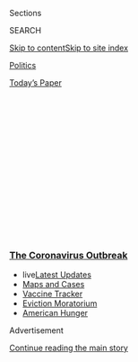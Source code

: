 <div id="app">

<div>

<div>

<div>

<div class="NYTAppHideMasthead css-1q2w90k e1suatyy0">

<div class="section css-ui9rw0 e1suatyy2">

<div class="css-eph4ug er09x8g0">

<div class="css-6n7j50">

</div>

<span class="css-1dv1kvn">Sections</span>

<div class="css-10488qs">

<span class="css-1dv1kvn">SEARCH</span>

</div>

[Skip to content](#site-content)[Skip to site
index](#site-index)

</div>

<div id="masthead-section-label" class="css-1wr3we4 eaxe0e00">

[Politics](https://www.nytimes3xbfgragh.onion/section/politics)

</div>

<div class="css-10698na e1huz5gh0">

</div>

</div>

<div id="masthead-bar-one" class="section hasLinks css-15hmgas e1csuq9d3">

<div class="css-uqyvli e1csuq9d0">

</div>

<div class="css-1uqjmks e1csuq9d1">

</div>

<div class="css-9e9ivx">

[](https://myaccount.nytimes3xbfgragh.onion/auth/login?response_type=cookie&client_id=vi)

</div>

<div class="css-1bvtpon e1csuq9d2">

[Today’s
Paper](https://www.nytimes3xbfgragh.onion/section/todayspaper)

</div>

</div>

</div>

</div>

<div data-aria-hidden="false">

<div id="site-content" data-role="main">

<div>

<div class="css-1aor85t" style="opacity:0.000000001;z-index:-1;visibility:hidden">

<div class="css-1hqnpie">

<div class="css-epjblv">

<span class="css-17xtcya">[Politics](/section/politics)</span><span class="css-x15j1o">|</span><span class="css-fwqvlz">Senate
Rescue Package Includes Corporate Tax Cuts and $1,200
Checks</span>

</div>

<div class="css-k008qs">

<div class="css-1iwv8en">

<span class="css-18z7m18"></span>

<div>

</div>

</div>

<span class="css-1n6z4y">https://nyti.ms/2WE44v1</span>

<div class="css-1705lsu">

<div class="css-4xjgmj">

<div class="css-4skfbu" data-role="toolbar" data-aria-label="Social Media Share buttons, Save button, and Comments Panel with current comment count" data-testid="share-tools">

  - 
  - 
  - 
  - 
    
    <div class="css-6n7j50">
    
    </div>

  - 
  - 

</div>

</div>

</div>

</div>

</div>

</div>

<div class="css-13pd83m">

<div class="css-l9svim">

### [<span class="css-pa1jbp"><span class="css-1rxm0ex">The Coronavirus</span><span class="css-1rxm0ex"> Outbreak</span></span>](https://www.nytimes3xbfgragh.onion/news-event/coronavirus?name=styln-coronavirus-national&region=TOP_BANNER&block=storyline_menu_recirc&action=click&pgtype=Article&impression_id=2ff65570-f280-11ea-bf3d-b99d4e75db11&variant=undefined)

  - <span class="css-ousu42"><span class="css-12clwdu">live</span>[Latest
    Updates](https://www.nytimes3xbfgragh.onion/2020/09/09/world/covid-19-coronavirus.html?name=styln-coronavirus-national&region=TOP_BANNER&block=storyline_menu_recirc&action=click&pgtype=Article&impression_id=2ff67c80-f280-11ea-bf3d-b99d4e75db11&variant=undefined)</span>
  - <span class="css-ousu42">[Maps and
    Cases](https://www.nytimes3xbfgragh.onion/interactive/2020/us/coronavirus-us-cases.html?name=styln-coronavirus-national&region=TOP_BANNER&block=storyline_menu_recirc&action=click&pgtype=Article&impression_id=2ff67c81-f280-11ea-bf3d-b99d4e75db11&variant=undefined)</span>
  - <span class="css-ousu42">[Vaccine
    Tracker](https://www.nytimes3xbfgragh.onion/interactive/2020/science/coronavirus-vaccine-tracker.html?name=styln-coronavirus-national&region=TOP_BANNER&block=storyline_menu_recirc&action=click&pgtype=Article&impression_id=2ff67c82-f280-11ea-bf3d-b99d4e75db11&variant=undefined)</span>
  - <span class="css-ousu42">[Eviction
    Moratorium](https://www.nytimes3xbfgragh.onion/2020/09/02/your-money/eviction-moratorium-covid.html?name=styln-coronavirus-national&region=TOP_BANNER&block=storyline_menu_recirc&action=click&pgtype=Article&impression_id=2ff67c83-f280-11ea-bf3d-b99d4e75db11&variant=undefined)</span>
  - <span class="css-ousu42">[American
    Hunger](https://www.nytimes3xbfgragh.onion/interactive/2020/09/02/magazine/food-insecurity-hunger-us.html?name=styln-coronavirus-national&region=TOP_BANNER&block=storyline_menu_recirc&action=click&pgtype=Article&impression_id=2ff67c84-f280-11ea-bf3d-b99d4e75db11&variant=undefined)</span>

</div>

</div>

<div id="top-wrapper" class="css-1sy8kpn">

<div id="top-slug" class="css-l9onyx">

Advertisement

</div>

[Continue reading the main
story](#after-top)

<div class="ad top-wrapper" style="text-align:center;height:100%;display:block;min-height:250px">

<div id="top" class="place-ad" data-position="top" data-size-key="top">

</div>

</div>

<div id="after-top">

</div>

</div>

<div>

<div id="sponsor-wrapper" class="css-1hyfx7x">

<div id="sponsor-slug" class="css-19vbshk">

Supported by

</div>

[Continue reading the main
story](#after-sponsor)

<div id="sponsor" class="ad sponsor-wrapper" style="text-align:center;height:100%;display:block">

</div>

<div id="after-sponsor">

</div>

</div>

<div class="css-186x18t">

</div>

<div class="css-1vkm6nb ehdk2mb0">

# Senate Rescue Package Includes Corporate Tax Cuts and $1,200 Checks

</div>

Republicans sought to put their imprint on an emerging economic
stabilization package of $1 trillion, unveiling a bill that includes tax
cuts and loans to businesses and would curtail paid leave.

<div class="css-79elbk" data-testid="photoviewer-wrapper">

<div class="css-z3e15g" data-testid="photoviewer-wrapper-hidden">

</div>

<div class="css-1a48zt4 ehw59r15" data-testid="photoviewer-children">

![<span class="css-16f3y1r e13ogyst0" data-aria-hidden="true">“What
we’re really focused on is providing liquidity to American businesses
and American workers,” said Steven Mnuchin, the Treasury
secretary.</span><span class="css-cnj6d5 e1z0qqy90" itemprop="copyrightHolder"><span class="css-1ly73wi e1tej78p0">Credit...</span><span><span>Doug
Mills/The New York
Times</span></span></span>](https://static01.graylady3jvrrxbe.onion/images/2020/03/19/us/politics/19dc-virus-cong1/19dc-virus-cong1-articleLarge-v2.jpg?quality=75&auto=webp&disable=upscale)

</div>

</div>

<div class="css-18e8msd">

<div class="css-otjvjh epjyd6m0">

<div class="css-nmf14i ey68jwv0" data-aria-hidden="true">

[![Emily
Cochrane](https://static01.graylady3jvrrxbe.onion/images/2018/11/28/multimedia/author-emily-cochrane/author-emily-cochrane-thumbLarge-v3.png
"Emily Cochrane")](https://www.nytimes3xbfgragh.onion/by/emily-cochrane)[![Jim
Tankersley](https://static01.graylady3jvrrxbe.onion/images/2018/10/19/multimedia/author-jim-tankersley/author-jim-tankersley-thumbLarge.png
"Jim Tankersley")](https://www.nytimes3xbfgragh.onion/by/jim-tankersley)[![Alan
Rappeport](https://static01.graylady3jvrrxbe.onion/images/2018/06/12/multimedia/author-alan-rappeport/author-alan-rappeport-thumbLarge-v2.png
"Alan Rappeport")](https://www.nytimes3xbfgragh.onion/by/alan-rappeport)

</div>

<div class="css-1baulvz">

By [<span class="css-1baulvz" itemprop="name">Emily
Cochrane</span>](https://www.nytimes3xbfgragh.onion/by/emily-cochrane),
[<span class="css-1baulvz" itemprop="name">Jim
Tankersley</span>](https://www.nytimes3xbfgragh.onion/by/jim-tankersley)
and [<span class="css-1baulvz last-byline" itemprop="name">Alan
Rappeport</span>](https://www.nytimes3xbfgragh.onion/by/alan-rappeport)

</div>

</div>

  - 
    
    <div class="css-ld3wwf e16638kd2">
    
    March 19,
    2020
    
    </div>

  - 
    
    <div class="css-4xjgmj">
    
    <div class="css-d8bdto" data-role="toolbar" data-aria-label="Social Media Share buttons, Save button, and Comments Panel with current comment count" data-testid="share-tools">
    
      - 
      - 
      - 
      - 
        
        <div class="css-6n7j50">
        
        </div>
    
      - 
      - 
    
    </div>
    
    </div>

</div>

</div>

<div class="section meteredContent css-1r7ky0e" name="articleBody" itemprop="articleBody">

<div class="css-1fanzo5 StoryBodyCompanionColumn">

<div class="css-53u6y8">

WASHINGTON — The White House and lawmakers scrambled on Thursday to
flesh out details of a $1 trillion economic stabilization plan to help
workers and businesses weather a potentially deep recession, negotiating
over the size and scope of direct payments to millions of people and aid
for companies facing devastation in the coronavirus pandemic.

Senate Republicans, racing to put their imprint on the crisis response,
unveiled a package that would provide hundreds of billions of dollars in
loans to big corporations and small businesses, large corporate tax cuts
and checks of up to $1,200 for taxpayers. The plan would also place
limits on a paid-leave program enacted this week to respond to the
crisis.

But the 247-page measure, the product of a feverish round of
negotiations among Republicans, was all but certain to face opposition
from Democrats who have pressed for more generous paid-leave benefits
and targeting help to workers and families rather than large
corporations.

The details emerged as Washington grappled with the dimensions of an
extraordinary government rescue effort that is likely to last for many
months. At the White House, President Trump said he would be open to
having the government take equity stakes in companies that require
federal help, a move that would be unpopular with shareholders and would
give the government more oversight over businesses.

</div>

</div>

<div class="css-1fanzo5 StoryBodyCompanionColumn">

<div class="css-53u6y8">

But he also injected new uncertainty into the government’s response,
suggesting it was not his responsibility to meet the needs of health
care workers on the front lines of combating the disease. A day after he
said he would use the [Defense Production
Act](https://www.nytimes3xbfgragh.onion/2020/02/28/us/politics/trump-coronavirus.html)
— a Korean War-era law that allows presidents to force American industry
to ramp up production of critical equipment and supplies — Mr. Trump
told reporters that he would rather rely on states to deliver equipment
to health care workers.

“The federal government’s not supposed to be out there buying vast
amounts of items and then shipping,” Mr. Trump said. “You know, we’re
not a shipping clerk,” he said, adding that governors “are supposed to
be doing it.”

On Capitol Hill, Republicans presented a bill that would offer bridge
loans of up to $10 million each to small businesses, extend hundreds of
billions of dollars in loans to large corporations in distressed
industries and send checks as large as $1,200 per adult to individuals
earning less than $99,000 per year. The payments would phase in for
earners up to $75,000 — meaning lower earners would get smaller checks —
and then phase out again at $99,000. Those who did not earn enough to
pay income tax would receive much less: $600.

The proposal is different from one pitched on Thursday by Steven
Mnuchin, the Treasury secretary, who said the administration wanted to
send two waves of $1,000 checks to every American, one in April and one
in May should the crisis persist.

The Senate bill also includes a raft of temporary changes to the tax
code that would reduce the tax liability of large corporations, many of
them overriding provisions in the 2017 tax overhaul that were meant to
raise revenue to offset corporate rate cuts.

</div>

</div>

<div class="css-1fanzo5 StoryBodyCompanionColumn">

<div class="css-53u6y8">

It would place new limits on a paid-leave program that Congress passed
and Mr. Trump signed into law this week, shielding small business owners
from any costs of paid leave for workers affected by the virus — and
limiting how much pay those workers could receive if they are forced to
stay
home.

<div id="NYT_MAIN_CONTENT_1_REGION" class="css-9tf9ac">

<div>

<div id="styln-covid-updates-world" class="section interactive-content interactive-size-medium css-1ftcdic">

<div class="css-17ih8de interactive-body">

<div id="styln-briefing-block" data-asset-id="QXJ0aWNsZTpueXQ6Ly9hcnRpY2xlLzA0MTc1MmJmLWNmNmQtNTIyZC1iYWQ1LWQxYmNkZmQyMTZmMg==">

<div class="briefing-block-header-section">

# [Latest Updates: The Coronavirus Outbreak](https://www.nytimes3xbfgragh.onion/2020/09/09/world/covid-19-coronavirus.html?action=click&pgtype=Article&state=default&region=MAIN_CONTENT_1&context=storylines_live_updates)

<div class="briefing-block-ts">

Updated 2020-09-09T09:25:52.418Z

</div>

</div>

  - [As drugmakers pledge to thoroughly vet a vaccine, one company
    pauses its trials for a safety
    review.](https://www.nytimes3xbfgragh.onion/2020/09/09/world/covid-19-coronavirus.html?action=click&pgtype=Article&state=default&region=MAIN_CONTENT_1&context=storylines_live_updates#link-70cea8bb)
  - [Facing a surge in cases, Britain plans to limit most gatherings to
    six
    people.](https://www.nytimes3xbfgragh.onion/2020/09/09/world/covid-19-coronavirus.html?action=click&pgtype=Article&state=default&region=MAIN_CONTENT_1&context=storylines_live_updates#link-4438dd7)
  - [Quarantine breakdowns at colleges in the U.S. are leaving some at
    risk.](https://www.nytimes3xbfgragh.onion/2020/09/09/world/covid-19-coronavirus.html?action=click&pgtype=Article&state=default&region=MAIN_CONTENT_1&context=storylines_live_updates#link-11cec4c0)

<div class="briefing-block-footer">

<div class="briefing-block-footer-meta">

[See more
updates](https://www.nytimes3xbfgragh.onion/2020/09/09/world/covid-19-coronavirus.html?action=click&pgtype=Article&state=default&region=MAIN_CONTENT_1&context=storylines_live_updates)

</div>

<div class="briefing-block-briefinglinks">

<span>More live coverage:</span>
[Markets](https://www.nytimes3xbfgragh.onion/live/2020/09/08/business/stock-market-today-coronavirus?action=click&pgtype=Article&state=default&region=MAIN_CONTENT_1&context=storylines_live_updates)

</div>

</div>

</div>

</div>

</div>

</div>

</div>

A preliminary estimate by the Tax Foundation in Washington shows that
the bill would cost at least $1 trillion. The small-business loans alone
would be $300 billion, according to documents circulated on Thursday by
Senate Republicans.

Mr. McConnell called for negotiations to begin with Senate Democrats on
Friday, adding that Mr. Mnuchin, Larry Kudlow, the director of the
National Economic Council, and Eric M. Ueland, the administration’s
director of legislative affairs, would join them on behalf of the
administration.

</div>

</div>

<div class="css-79elbk" data-testid="photoviewer-wrapper">

<div class="css-z3e15g" data-testid="photoviewer-wrapper-hidden">

</div>

<div class="css-1a48zt4 ehw59r15" data-testid="photoviewer-children">

![<span class="css-16f3y1r e13ogyst0" data-aria-hidden="true">Health
workers preparing for the day at a new drive-through coronavirus testing
center in Arlington,
Va.</span><span class="css-cnj6d5 e1z0qqy90" itemprop="copyrightHolder"><span class="css-1ly73wi e1tej78p0">Credit...</span><span>Erin
Schaff/The New York
Times</span></span>](https://static01.graylady3jvrrxbe.onion/images/2020/03/19/us/politics/19dc-virus-cong2/merlin_170722803_7c57fe84-f807-4369-bb89-771684ec2b1e-articleLarge.jpg?quality=75&auto=webp&disable=upscale)

</div>

</div>

<div class="css-1fanzo5 StoryBodyCompanionColumn">

<div class="css-53u6y8">

But little more than an hour after its release, the top House and Senate
Democrats indicated that the legislation did not meet their standards.

“We are beginning to review Senator McConnell’s proposal, and on first
reading, it is not at all pro-worker and instead puts corporations way
ahead of workers,” Speaker Nancy Pelosi and Senator Chuck Schumer of New
York, the minority leader, said in a joint statement.

Calling the legislation a “significant next step,” Mr. McConnell vowed
that the Senate would not leave until the rescue package had been
approved, and said there could be a possible fourth relief package to
follow as Congress seeks to address an extraordinary series of events.

</div>

</div>

<div class="css-1fanzo5 StoryBodyCompanionColumn">

<div class="css-53u6y8">

But several of the Republican proposals are likely to be nonstarters for
Democrats in both chambers, whose support is needed in order for the
package to become law.

<div id="NYT_MAIN_CONTENT_2_REGION" class="css-9tf9ac">

<div>

</div>

</div>

“Hopefully each side will give,” said Mr. Schumer of New York, the
minority leader, speaking minutes after Mr. McConnell introduced the
proposal. “We’ll come up with a good plan, we’ll send it to the
president, and we will help to begin the long path to eradicate this
awful virus.”

House Democrats, scattered across the country during an indefinite
recess, have also been exchanging their own proposals over conference
calls from their districts. Ms. Pelosi, who has spoken repeatedly with
Mr. Mnuchin in recent days, has said her committee leaders were
discussing the possibility of expanding unemployment insurance
eligibility, refundable tax credits and funds for small businesses to
ensure that workers continue to be paid.

One of the sticking points for members of both parties was the scope of
the direct payment program, with some Republican senators pushing to
strengthen unemployment insurance and loans for small businesses.

“Direct payments make sense when the economy is beginning to restart —
it makes no sense now because it’s just money,” Senator Lindsey Graham,
Republican of South Carolina, told reporters. “What I want is income,
not one check. I want you to get a check you can count on every week,
not one week.”

Others said it should be structured so that the lowest earners got the
most help — not the other way around.

“Relief to families in this emergency shouldn’t be regressive,” Senator
Josh Hawley, Republican of Missouri, said in a
[tweet](https://twitter.com/HawleyMO/status/1240769223267356673).
“Lower-income families shouldn’t be penalized.”

</div>

</div>

<div class="css-1fanzo5 StoryBodyCompanionColumn">

<div class="css-53u6y8">

While there is general agreement about the need to speed economic help
to millions of Americans, House Democrats are also debating the contours
of their own proposal, including how to target the direct payments and
the level of government intervention. During a private conference call
on Thursday, they debated where to set the income cap on individuals who
could receive government checks, according to three people familiar with
the discussion who insisted on anonymity to describe the private call.

Representative Richard E. Neal of Massachusetts, the Democratic chairman
of the Ways and Means Committee, which would have some jurisdiction over
the issue, suggested capping the direct payments to individuals with
incomes between $50,000 and $75,000, according to two people familiar
with the discussion. Other lawmakers advocated raising the limit to
individual incomes of $130,000, while others suggested universal
payments.

</div>

</div>

<div class="css-79elbk" data-testid="photoviewer-wrapper">

<div class="css-z3e15g" data-testid="photoviewer-wrapper-hidden">

</div>

<div class="css-1a48zt4 ehw59r15" data-testid="photoviewer-children">

<div class="css-1xdhyk6 erfvjey0">

<span class="css-1ly73wi e1tej78p0">Image</span>

<div class="css-zjzyr8">

<div data-testid="lazyimage-container" style="height:257.77777777777777px">

</div>

</div>

</div>

<span class="css-16f3y1r e13ogyst0" data-aria-hidden="true">The Union
Square green market in Manhattan. Some Democrats said the government
should intervene more directly and take on payroll or other expenses for
small
businesses.</span><span class="css-cnj6d5 e1z0qqy90" itemprop="copyrightHolder"><span class="css-1ly73wi e1tej78p0">Credit...</span><span>Hiroko
Masuike/The New York Times</span></span>

</div>

</div>

<div class="css-1fanzo5 StoryBodyCompanionColumn">

<div class="css-53u6y8">

And some Democrats believe the government should intervene more directly
and take on payroll or other expenses for small businesses, arguing that
could be a more targeted and effective way to keep them afloat and
people
employed.

<div id="NYT_MAIN_CONTENT_3_REGION" class="css-9tf9ac">

<div>

<div id="styln-prism-freeform-1594220623585" class="section interactive-content interactive-size-medium css-1ftcdic">

<div class="css-17ih8de interactive-body">

<div id="prism-freeform-block-62914" class="css-19mumt8" data-role="complementary" data-storyline="The Coronavirus Outbreak" data-truncated="true" tabindex="0">

<div class="css-a8d9oz">

<div class="css-eb027h">

[](https://www.nytimes3xbfgragh.onion/news-event/coronavirus?action=click&pgtype=Article&state=default&region=MAIN_CONTENT_3&context=storylines_faq)

### The Coronavirus Outbreak ›

#### Frequently Asked Questions

Updated September 4, 2020

  - #### What are the symptoms of coronavirus?
    
      - In the beginning, the coronavirus [seemed like it was primarily
        a respiratory
        illness](https://www.nytimes3xbfgragh.onion/article/coronavirus-facts-history.html?action=click&pgtype=Article&state=default&region=MAIN_CONTENT_3&context=storylines_faq#link-6817bab5) —
        many patients had fever and chills, were weak and tired, and
        coughed a lot, though some people don’t show many symptoms at
        all. Those who seemed sickest had pneumonia or acute respiratory
        distress syndrome and received supplemental oxygen. By now,
        doctors have identified many more symptoms and syndromes. In
        April, [the C.D.C. added to the list of early
        signs](https://www.nytimes3xbfgragh.onion/2020/04/27/health/coronavirus-symptoms-cdc.html?action=click&pgtype=Article&state=default&region=MAIN_CONTENT_3&context=storylines_faq) sore
        throat, fever, chills and muscle aches. Gastrointestinal upset,
        such as diarrhea and nausea, has also been observed. Another
        telltale sign of infection may be a sudden, profound diminution
        of one’s [sense of smell and
        taste.](https://www.nytimes3xbfgragh.onion/2020/03/22/health/coronavirus-symptoms-smell-taste.html?action=click&pgtype=Article&state=default&region=MAIN_CONTENT_3&context=storylines_faq) Teenagers
        and young adults in some cases have developed painful red and
        purple lesions on their fingers and toes — nicknamed “Covid toe”
        — but few other serious symptoms.

  - #### Why is it safer to spend time together outside?
    
      - [Outdoor
        gatherings](https://www.nytimes3xbfgragh.onion/2020/05/15/us/coronavirus-what-to-do-outside.html?action=click&pgtype=Article&state=default&region=MAIN_CONTENT_3&context=storylines_faq) lower
        risk because wind disperses viral droplets, and sunlight can
        kill some of the virus. Open spaces prevent the virus from
        building up in concentrated amounts and being inhaled, which can
        happen when infected people exhale in a confined space for long
        stretches of time, said Dr. Julian W. Tang, a virologist at the
        University of Leicester.

  - #### Why does standing six feet away from others help?
    
      - The coronavirus spreads primarily through droplets from your
        mouth and nose, especially when you cough or sneeze. The C.D.C.,
        one of the organizations using that measure, [bases its
        recommendation of six
        feet](https://www.nytimes3xbfgragh.onion/2020/04/14/health/coronavirus-six-feet.html?action=click&pgtype=Article&state=default&region=MAIN_CONTENT_3&context=storylines_faq) on
        the idea that most large droplets that people expel when they
        cough or sneeze will fall to the ground within six feet. But six
        feet has never been a magic number that guarantees complete
        protection. Sneezes, for instance, can launch droplets a lot
        farther than six feet, [according to a recent
        study](https://jamanetwork.com/journals/jama/fullarticle/2763852).
        It's a rule of thumb: You should be safest standing six feet
        apart outside, especially when it's windy. But keep a mask on at
        all times, even when you think you’re far enough apart.

  - #### I have antibodies. Am I now immune?
    
      - As of right now,[ that seems likely, for at least several
        months.](https://www.nytimes3xbfgragh.onion/2020/07/22/health/covid-antibodies-herd-immunity.html?action=click&pgtype=Article&state=default&region=MAIN_CONTENT_3&context=storylines_faq) There
        have been frightening accounts of people suffering what seems to
        be a second bout of Covid-19. But experts say these patients may
        have a drawn-out course of infection, with the virus taking a
        slow toll weeks to months after initial exposure. People
        infected with the coronavirus typically
        [produce](https://www.nature.com/articles/s41586-020-2456-9) immune
        molecules called antibodies, which are [protective proteins made
        in response to an
        infection](https://www.nytimes3xbfgragh.onion/2020/05/07/health/coronavirus-antibody-prevalence.html?action=click&pgtype=Article&state=default&region=MAIN_CONTENT_3&context=storylines_faq)[.
        These antibodies
        may](https://www.nytimes3xbfgragh.onion/2020/05/07/health/coronavirus-antibody-prevalence.html?action=click&pgtype=Article&state=default&region=MAIN_CONTENT_3&context=storylines_faq) last
        in the body [only two to three
        months](https://www.nature.com/articles/s41591-020-0965-6),
        which may seem worrisome, but that’s perfectly normal after an
        acute infection subsides, said Dr. Michael Mina, an immunologist
        at Harvard University. It may be possible to get the coronavirus
        again, but it’s highly unlikely that it would be possible in a
        short window of time from initial infection or make people
        sicker the second time.

  - #### What are my rights if I am worried about going back to work?
    
      - Employers have to provide [a safe
        workplace](https://www.osha.gov/SLTC/covid-19/standards.html) with
        policies that protect everyone equally. [And if one of your
        co-workers tests positive for the coronavirus, the
        C.D.C.](https://www.nytimes3xbfgragh.onion/article/coronavirus-money-unemployment.html?action=click&pgtype=Article&state=default&region=MAIN_CONTENT_3&context=storylines_faq) has
        said that [employers should tell their
        employees](https://www.cdc.gov/coronavirus/2019-ncov/community/guidance-business-response.html) --
        without giving you the sick employee’s name -- that they may
        have been exposed to the
virus.

<div id="styln-survey-component-62914" class="styln-survey-component" data-surveyname="faq" data-surveystoryline="coronavirus">

</div>

</div>

<div class="css-6mllg9">

</div>

<div class="css-pmm6ed">

<span class="css-5gimkt"></span>

</div>

</div>

</div>

</div>

</div>

</div>

</div>

Ms. Pelosi has said publicly and privately that she will consider
including provisions that would expand eligibility for unemployment
insurance, as well as using refundable tax credits to expedite funds
directly toward people affected by the outbreak.

It is also likely that the House will address a request from the
administration to distribute emergency aid to agencies on the front
lines. Representative Nita M. Lowey of New York, the Democratic
chairwoman of the House Appropriations Committee, told her colleagues on
Thursday that her committee is expected to allocate between $100 billion
and $150 billion, more than doubling the request, according to a person
familiar with the remarks, and include it in the emerging package.

“Supplemental appropriations are an essential part of a
whole-of-government strategy to address this pandemic, and it is
irresponsible for Senate Republican leadership to omit these needed
resources from its proposal,” said Evan Hollander, a spokesman for the
House committee.

</div>

</div>

<div class="css-1fanzo5 StoryBodyCompanionColumn">

<div class="css-53u6y8">

Earlier this month, Congress [approved a first, $8.3 billion
round](https://www.nytimes3xbfgragh.onion/2020/03/04/us/politics/coronavirus-emergency-aid-congress.html)
of emergency money for federal health agencies, and this week it
finalized a second measure — whose cost has yet to be tallied — to
provide paid leave, jobless aid and food and health care assistance, as
well as free coronavirus testing. Mr. Trump has signed both.

Time is of the essence in the talks. The news Wednesday night that two
House lawmakers had tested positive for coronavirus after voting early
Saturday has added pressure for senators to cut a swift deal on the
package and depart Washington indefinitely.

The fiscal relief package unveiled Thursday is only one part of the
administration’s plan, which some analysts now anticipate topping $1.5
trillion before the negotiations are completed. Mr. Mnuchin said the
Treasury Department and the Federal Reserve were working in lock step
and were prepared to do whatever was possible to provide liquidity to
American companies so they could weather the crisis without laying off
workers. The Federal Reserve said late Wednesday night that it would
[offer emergency
loans](https://www.nytimes3xbfgragh.onion/2020/03/18/business/federal-reserve-mutual-funds-coronavirus-aid.html)
to money market mutual funds, its latest in a series of steps to keep
the financial system functioning and prop up the economy.

“What we’re really focused on is providing liquidity to American
businesses and American workers,” Mr. Mnuchin said on the Fox Business
Network on Thursday. “This is an unprecedented situation.”

He said he had advised the president to purchase oil, which is at
historically low prices, and fill up America’s strategic reserve.

Economists are bracing for a deep recession. Analysts at J.P. Morgan
said this week that the United States economy could contract by 14
percent in the second quarter of this year.

The Treasury Department has not released updated economic projections,
but Mr. Mnuchin said that he expected the beginnings of growth again in
the third quarter and a “gigantic” rebound in the final three months of
the year.

</div>

</div>

<div class="css-1fanzo5 StoryBodyCompanionColumn">

<div class="css-53u6y8">

Economic data is beginning to trickle out, offering a grim preview of
the damage that lies ahead. Official figures released on Thursday showed
claims for unemployment insurance reaching their highest level in more
than two years.

“The coronavirus outbreak is already starting to have a significant
impact on the economy,” said Andrew Hunter, a senior U.S. economist at
Capital Economics. “Timelier reports of state-level data point to an
unprecedented surge in layoffs over the next couple of weeks.”

The Treasury secretary indicated that he and the Federal Reserve chair,
Jerome H. Powell, would use all the tools at their disposal to allow
that workers and businesses to subsist for the next few months.

Reporting was contributed by Nicholas Fandos, Sheryl Gay Stolberg, Catie
Edmondson and Katie Rogers.

</div>

</div>

<div>

</div>

</div>

<div>

</div>

<div>

</div>

<div>

</div>

<div>

<div id="bottom-wrapper" class="css-1ede5it">

<div id="bottom-slug" class="css-l9onyx">

Advertisement

</div>

[Continue reading the main
story](#after-bottom)

<div id="bottom" class="ad bottom-wrapper" style="text-align:center;height:100%;display:block;min-height:90px">

</div>

<div id="after-bottom">

</div>

</div>

</div>

</div>

</div>

## Site Index

<div>

</div>

## Site Information Navigation

  - [© <span>2020</span> <span>The New York Times
    Company</span>](https://help.nytimes3xbfgragh.onion/hc/en-us/articles/115014792127-Copyright-notice)

<!-- end list -->

  - [NYTCo](https://www.nytco.com/)
  - [Contact
    Us](https://help.nytimes3xbfgragh.onion/hc/en-us/articles/115015385887-Contact-Us)
  - [Work with us](https://www.nytco.com/careers/)
  - [Advertise](https://nytmediakit.com/)
  - [T Brand Studio](http://www.tbrandstudio.com/)
  - [Your Ad
    Choices](https://www.nytimes3xbfgragh.onion/privacy/cookie-policy#how-do-i-manage-trackers)
  - [Privacy](https://www.nytimes3xbfgragh.onion/privacy)
  - [Terms of
    Service](https://help.nytimes3xbfgragh.onion/hc/en-us/articles/115014893428-Terms-of-service)
  - [Terms of
    Sale](https://help.nytimes3xbfgragh.onion/hc/en-us/articles/115014893968-Terms-of-sale)
  - [Site
    Map](https://spiderbites.nytimes3xbfgragh.onion)
  - [Help](https://help.nytimes3xbfgragh.onion/hc/en-us)
  - [Subscriptions](https://www.nytimes3xbfgragh.onion/subscription?campaignId=37WXW)

</div>

</div>

</div>

</div>
